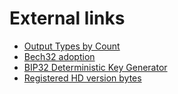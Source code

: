# External links

* [Output Types by Count](https://transactionfee.info/charts/output-type-distribution-count/)
* [Bech32 adoption](https://en.bitcoin.it/wiki/Bech32_adoption)
* [BIP32 Deterministic Key Generator](http://bip32.org)
* [Registered HD version bytes](https://github.com/satoshilabs/slips/blob/master/slip-0132.md#registered-hd-version-bytes)